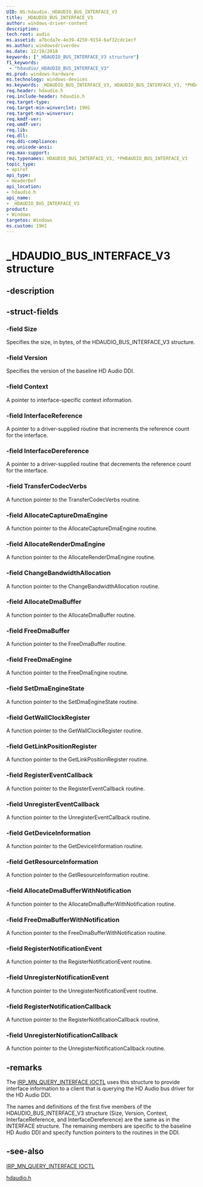 ```yaml
---
UID: NS:hdaudio._HDAUDIO_BUS_INTERFACE_V3
title: _HDAUDIO_BUS_INTERFACE_V3
author: windows-driver-content
description: 
tech.root: audio
ms.assetid: a7bcda7e-4e39-4250-9154-6af32cdc1ecf
ms.author: windowsdriverdev
ms.date: 12/19/2018
keywords: ["_HDAUDIO_BUS_INTERFACE_V3 structure"]
f1_keywords:
 - "hdaudio/_HDAUDIO_BUS_INTERFACE_V3"
ms.prod: windows-hardware
ms.technology: windows-devices
ms.keywords: _HDAUDIO_BUS_INTERFACE_V3, HDAUDIO_BUS_INTERFACE_V3, *PHDAUDIO_BUS_INTERFACE_V3, 
req.header: hdaudio.h
req.include-header: hdaudio.h 
req.target-type:
req.target-min-winverclnt: 19H1
req.target-min-winversvr:
req.kmdf-ver:
req.umdf-ver:
req.lib:
req.dll:
req.ddi-compliance:
req.unicode-ansi:
req.max-support:
req.typenames: HDAUDIO_BUS_INTERFACE_V3, *PHDAUDIO_BUS_INTERFACE_V3
topic_type: 
- apiref
api_type: 
- HeaderDef
api_location: 
- hdaudio.h
api_name: 
- _HDAUDIO_BUS_INTERFACE_V3
product: 
- Windows
targetos: Windows
ms.custom: 19H1 
---
```


# _HDAUDIO_BUS_INTERFACE_V3 structure

## -description


## -struct-fields

### -field Size
Specifies the size, in bytes, of the HDAUDIO_BUS_INTERFACE_V3 structure.

### -field Version
Specifies the version of the baseline HD Audio DDI.
 
### -field Context
A pointer to interface-specific context information.

### -field InterfaceReference
A pointer to a driver-supplied routine that increments the reference count for the interface.
 
### -field InterfaceDereference
A pointer to a driver-supplied routine that decrements the reference count for the interface.
 
### -field TransferCodecVerbs
A function pointer to the TransferCodecVerbs routine.
 
### -field AllocateCaptureDmaEngine
A function pointer to the AllocateCaptureDmaEngine routine.
 
### -field AllocateRenderDmaEngine
A function pointer to the AllocateRenderDmaEngine routine.
 
### -field ChangeBandwidthAllocation
A function pointer to the ChangeBandwidthAllocation routine.
 
### -field AllocateDmaBuffer
A function pointer to the AllocateDmaBuffer routine.
### -field FreeDmaBuffer
A function pointer to the FreeDmaBuffer routine.
 
### -field FreeDmaEngine
A function pointer to the FreeDmaEngine routine.
 
### -field SetDmaEngineState
A function pointer to the SetDmaEngineState routine.
 
### -field GetWallClockRegister
A function pointer to the GetWallClockRegister routine.
 
### -field GetLinkPositionRegister
A function pointer to the GetLinkPositionRegister routine.
 
### -field RegisterEventCallback
A function pointer to the RegisterEventCallback routine.
 
### -field UnregisterEventCallback
A function pointer to the UnregisterEventCallback routine.
 
### -field GetDeviceInformation
A function pointer to the GetDeviceInformation routine.
 
### -field GetResourceInformation
A function pointer to the GetResourceInformation routine.
 
### -field AllocateDmaBufferWithNotification
A function pointer to the AllocateDmaBufferWithNotification routine.
 
### -field FreeDmaBufferWithNotification
A function pointer to the FreeDmaBufferWithNotification routine.
 
### -field RegisterNotificationEvent
A function pointer to the RegisterNotificationEvent routine.
 
### -field UnregisterNotificationEvent
A function pointer to the UnregisterNotificationEvent routine.
 
### -field RegisterNotificationCallback
A function pointer to the RegisterNotificationCallback routine.
 
### -field UnregisterNotificationCallback
A function pointer to the UnregisterNotificationCallback routine.
 

## -remarks
The [IRP_MN_QUERY_INTERFACE IOCTL](https://docs.microsoft.com/windows-hardware/drivers/kernel/irp-mn-query-interface) uses this structure to provide interface information to a client that is querying the HD Audio bus driver for the HD Audio DDI.

The names and definitions of the first five members of the HDAUDIO_BUS_INTERFACE_V3 structure (Size, Version, Context, InterfaceReference, and InterfaceDereference) are the same as in the INTERFACE structure. The remaining members are specific to the baseline HD Audio DDI and specify function pointers to the routines in the DDI.

## -see-also

[IRP_MN_QUERY_INTERFACE IOCTL](https://docs.microsoft.com/windows-hardware/drivers/kernel/irp-mn-query-interface)

[hdaudio.h](../hdaudio/index.md)
